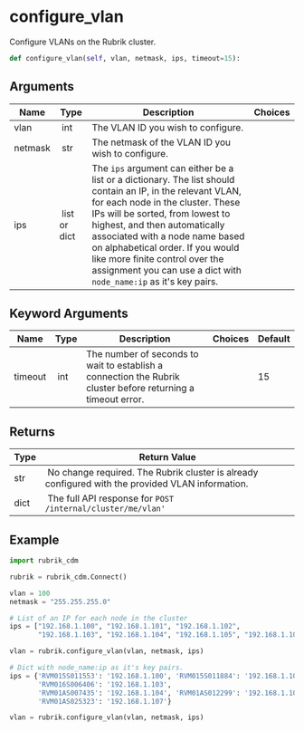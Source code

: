 # configure_vlan

Configure VLANs on the Rubrik cluster.

```py
def configure_vlan(self, vlan, netmask, ips, timeout=15):
```

## Arguments

| Name        | Type | Description                                                                 | Choices |
|-------------|------|-----------------------------------------------------------------------------|---------|
| vlan  | int | The VLAN ID you wish to configure. |  |
| netmask  | str | The netmask of the VLAN ID you wish to configure. |  |
| ips  | list or dict | The `ips` argument can either be a list or a dictionary. The list should contain an IP, in the relevant VLAN, for each node in the cluster. These IPs will be sorted, from lowest to highest, and then automatically associated with a node name based on alphabetical order. If you would like more finite control over the assignment you can use a dict with `node_name:ip` as it's key pairs. |  |

## Keyword Arguments

| Name        | Type | Description                                                                 | Choices | Default |
|-------------|------|-----------------------------------------------------------------------------|---------|---------|
| timeout  | int | The number of seconds to wait to establish a connection the Rubrik cluster before returning a timeout error.  |  | 15 |

## Returns

| Type | Return Value                                                                                  |
|------|-----------------------------------------------------------------------------------------------|
| str | No change required. The Rubrik cluster is already configured with the provided VLAN information. |
| dict | The full API response for `POST /internal/cluster/me/vlan'` |



## Example

```py
import rubrik_cdm

rubrik = rubrik_cdm.Connect()

vlan = 100
netmask = "255.255.255.0"

# List of an IP for each node in the cluster
ips = ["192.168.1.100", "192.168.1.101", "192.168.1.102",
       "192.168.1.103", "192.168.1.104", "192.168.1.105", "192.168.1.106", "192.168.1.107"]

vlan = rubrik.configure_vlan(vlan, netmask, ips)

# Dict with node_name:ip as it's key pairs.
ips = {'RVM015S011553': '192.168.1.100', 'RVM015S011884': '192.168.1.101', 'RVM015S011922': '192.168.1.102',
       'RVM016S006406': '192.168.1.103',
       'RVM01AS007435': '192.168.1.104', 'RVM01AS012299': '192.168.1.105', 'RVM01AS025280': '192.168.1.106',
       'RVM01AS025323': '192.168.1.107'}

vlan = rubrik.configure_vlan(vlan, netmask, ips)

```
